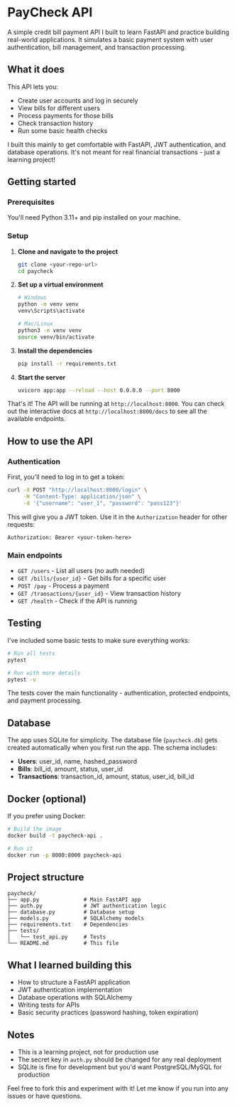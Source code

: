 # PayCheck API

A simple credit bill payment API I built to learn FastAPI and practice building real-world applications. It simulates a basic payment system with user authentication, bill management, and transaction processing.

## What it does

This API lets you:
- Create user accounts and log in securely
- View bills for different users
- Process payments for those bills
- Check transaction history
- Run some basic health checks

I built this mainly to get comfortable with FastAPI, JWT authentication, and database operations. It's not meant for real financial transactions - just a learning project!

## Getting started

### Prerequisites
You'll need Python 3.11+ and pip installed on your machine.

### Setup

1. **Clone and navigate to the project**
   ```bash
   git clone <your-repo-url>
   cd paycheck
   ```

2. **Set up a virtual environment**
   ```bash
   # Windows
   python -m venv venv
   venv\Scripts\activate

   # Mac/Linux
   python3 -m venv venv
   source venv/bin/activate
   ```

3. **Install the dependencies**
   ```bash
   pip install -r requirements.txt
   ```

4. **Start the server**
   ```bash
   uvicorn app:app --reload --host 0.0.0.0 --port 8000
   ```

That's it! The API will be running at `http://localhost:8000`. You can check out the interactive docs at `http://localhost:8000/docs` to see all the available endpoints.

## How to use the API

### Authentication
First, you'll need to log in to get a token:

```bash
curl -X POST "http://localhost:8000/login" \
     -H "Content-Type: application/json" \
     -d '{"username": "user_1", "password": "pass123"}'
```

This will give you a JWT token. Use it in the `Authorization` header for other requests:
```
Authorization: Bearer <your-token-here>
```

### Main endpoints

- `GET /users` - List all users (no auth needed)
- `GET /bills/{user_id}` - Get bills for a specific user
- `POST /pay` - Process a payment
- `GET /transactions/{user_id}` - View transaction history
- `GET /health` - Check if the API is running

## Testing

I've included some basic tests to make sure everything works:

```bash
# Run all tests
pytest

# Run with more details
pytest -v
```

The tests cover the main functionality - authentication, protected endpoints, and payment processing.

## Database

The app uses SQLite for simplicity. The database file (`paycheck.db`) gets created automatically when you first run the app. The schema includes:

- **Users**: user_id, name, hashed_password
- **Bills**: bill_id, amount, status, user_id  
- **Transactions**: transaction_id, amount, status, user_id, bill_id

## Docker (optional)

If you prefer using Docker:

```bash
# Build the image
docker build -t paycheck-api .

# Run it
docker run -p 8000:8000 paycheck-api
```

## Project structure

```
paycheck/
├── app.py              # Main FastAPI app
├── auth.py             # JWT authentication logic
├── database.py         # Database setup
├── models.py           # SQLAlchemy models
├── requirements.txt    # Dependencies
├── tests/
│   └── test_api.py     # Tests
└── README.md           # This file
```

## What I learned building this

- How to structure a FastAPI application
- JWT authentication implementation
- Database operations with SQLAlchemy
- Writing tests for APIs
- Basic security practices (password hashing, token expiration)

## Notes

- This is a learning project, not for production use
- The secret key in `auth.py` should be changed for any real deployment
- SQLite is fine for development but you'd want PostgreSQL/MySQL for production

Feel free to fork this and experiment with it! Let me know if you run into any issues or have questions.
